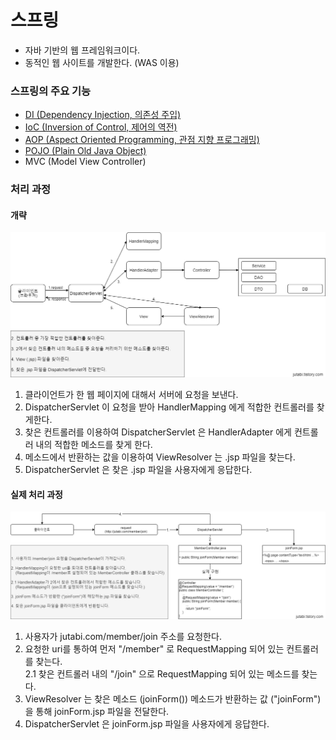 # 스프링
- 자바 기반의 웹 프레임워크이다.
- 동적인 웹 사이트를 개발한다. (WAS 이용)
### 스프링의 주요 기능
- [DI (Dependency Injection, 의존성 주입)](./Spring/DI.md)
- [IoC (Inversion of Control, 제어의 역전)](./Spring/IoC.md)
- [AOP (Aspect Oriented Programming, 관점 지향 프로그래밍)](./Spring/AOP.md)
- [POJO (Plain Old Java Object)](./Spring/POJO.md)
- MVC (Model View Controller)
### 처리 과정
#### 개략
![개략](./resources/img/Spring.png)
1. 클라이언트가 한 웹 페이지에 대해서 서버에 요청을 보낸다.
2. DispatcherServlet 이 요청을 받아 HandlerMapping 에게 적합한 컨트롤러를 찾게한다.
3. 찾은 컨트롤러를 이용하여 DispatcherServlet 은 HandlerAdapter 에게 컨트롤러 내의 적합한 메소드를 찾게 한다.
4. 메소드에서 반환하는 값을 이용하여 ViewResolver 는 .jsp 파일을 찾는다.
5. DispatcherServlet 은 찾은 .jsp 파일을 사용자에게 응답한다.
  
#### 실제 처리 과정
![실제 처리 과정](./resources/img/Spring_ex.png)
1. 사용자가 jutabi.com/member/join 주소를 요청한다.
2. 요청한 uri를 통하여 먼저 "/member" 로 RequestMapping 되어 있는 컨트롤러를 찾는다.  
2.1 찾은 컨트롤러 내의 "/join" 으로 RequestMapping 되어 있는 메소드를 찾는다.
3. ViewResolver 는 찾은 메소드 (joinForm()) 메소드가 반환하는 값 ("joinForm")을 통해 joinForm.jsp 파일을 전달한다.
4. DispatcherServlet 은 joinForm.jsp 파일을 사용자에게 응답한다.